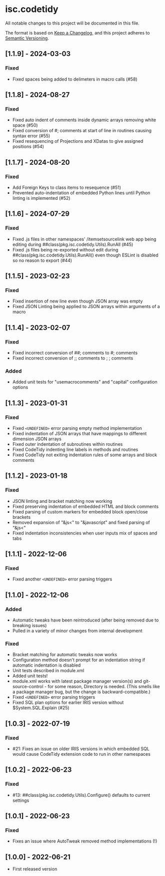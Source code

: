 # isc.codetidy

All notable changes to this project will be documented in this file.

The format is based on [Keep a Changelog](https://keepachangelog.com/en/1.0.0/),
and this project adheres to [Semantic Versioning](https://semver.org/spec/v2.0.0.html).

## [1.1.9] - 2024-03-03

### Fixed
- Fixed spaces being added to delimeters in macro calls (#58)

## [1.1.8] - 2024-08-27

### Fixed
- Fixed auto indent of comments inside dynamic arrays removing white space (#50)
- Fixed conversion of #; comments at start of line in routines causing syntax error (#55)
- Fixed resequencing of Projections and XDatas to give assigned positions (#54)

## [1.1.7] - 2024-08-20

### Fixed
- Add Foreign Keys to class items to resequence (#51)
- Prevented auto-indentation of embedded Python lines until Python linting is implemented (#52)

## [1.1.6] - 2024-07-29

### Fixed
- Fixed .js files in other namespaces' /itemsetsourcelink web app being editing during ##class(pkg.isc.codetidy.Utils).RunAll (#45)
- Fixed .js files being re-exported without edit during ##class(pkg.isc.codetidy.Utils).RunAll() even though ESLint is disabled so no reason to export (#44)

## [1.1.5] - 2023-02-23

### Fixed
- Fixed insertion of new line even though JSON array was empty
- Fixed JSON Linting being applied to JSON arrays within arguments of a macro

## [1.1.4] - 2023-02-07

### Fixed
- Fixed incorrect conversion of ##; comments to #; comments
- Fixed incorrect conversion of ;; comments to ; ; comments

### Added
- Added unit tests for "usemacrocomments" and "capital" configuration options

## [1.1.3] - 2023-01-31

### Fixed
- Fixed `<UNDEFINED>` error parsing empty method implementation
- Fixed indentation of JSON arrays that have mappings to different dimension JSON arrays
- Fixed outer indentation of subroutines within routines
- Fixed CodeTidy indenting line labels in methods and routines
- Fixed CodeTidy not exiting indentation rules of some arrays and block comments

## [1.1.2] - 2023-01-18

### Fixed
- JSON linting and bracket matching now working
- Fixed preserving indentation of embedded HTML and block comments
- Fixed parsing of custom markers for embedded block open/close brackets
- Removed expansion of "&js<" to "&javascript" and fixed parsing of "&js<"
- Fixed indentation inconsistencies when user inputs mix of spaces and tabs

## [1.1.1] - 2022-12-06

### Fixed
- Fixed another `<UNDEFINED>` error parsing triggers

## [1.1.0] - 2022-12-06

### Added 
- Automatic tweaks have been reintroduced (after being removed due to breaking issues)
- Pulled in a variety of minor changes from internal development

### Fixed
- Bracket matching for automatic tweaks now works
- Configuration method doesn't prompt for an indentation string if automatic indentation is disabled
- Unit tests described in module.xml
- Added unit tests!
- module.xml works with latest package manager version(s) and git-source-control - for some reason, Directory is needed. (This smells like a package manager bug, but the change is backward-compatible.)
- Fixed `<UNDEFINED>` error parsing triggers
- Fixed SQL plan options for earlier IRIS version without $System.SQL.Explain (#25)

## [1.0.3] - 2022-07-19
### Fixed
- #21: Fixes an issue on older IRIS versions in which embedded SQL would cause CodeTidy extension code to run in other namespaces

## [1.0.2] - 2022-06-23
### Fixed
- #13: ##class(pkg.isc.codetidy.Utils).Configure() defaults to current settings

## [1.0.1] - 2022-06-23
### Fixed
- Fixes an issue where AutoTweak removed method implementations (!)

## [1.0.0] - 2022-06-21
- First released version

